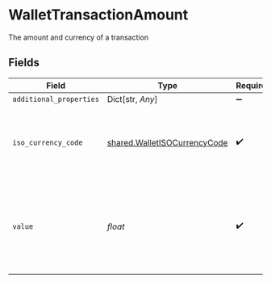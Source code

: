# WalletTransactionAmount

The amount and currency of a transaction


## Fields

| Field                                                                                    | Type                                                                                     | Required                                                                                 | Description                                                                              |
| ---------------------------------------------------------------------------------------- | ---------------------------------------------------------------------------------------- | ---------------------------------------------------------------------------------------- | ---------------------------------------------------------------------------------------- |
| `additional_properties`                                                                  | Dict[str, *Any*]                                                                         | :heavy_minus_sign:                                                                       | N/A                                                                                      |
| `iso_currency_code`                                                                      | [shared.WalletISOCurrencyCode](../../models/shared/walletisocurrencycode.md)             | :heavy_check_mark:                                                                       | An ISO-4217 currency code, used with e-wallets and transactions.                         |
| `value`                                                                                  | *float*                                                                                  | :heavy_check_mark:                                                                       | The amount of the transaction. Must contain at most two digits of precision e.g. `1.23`. |